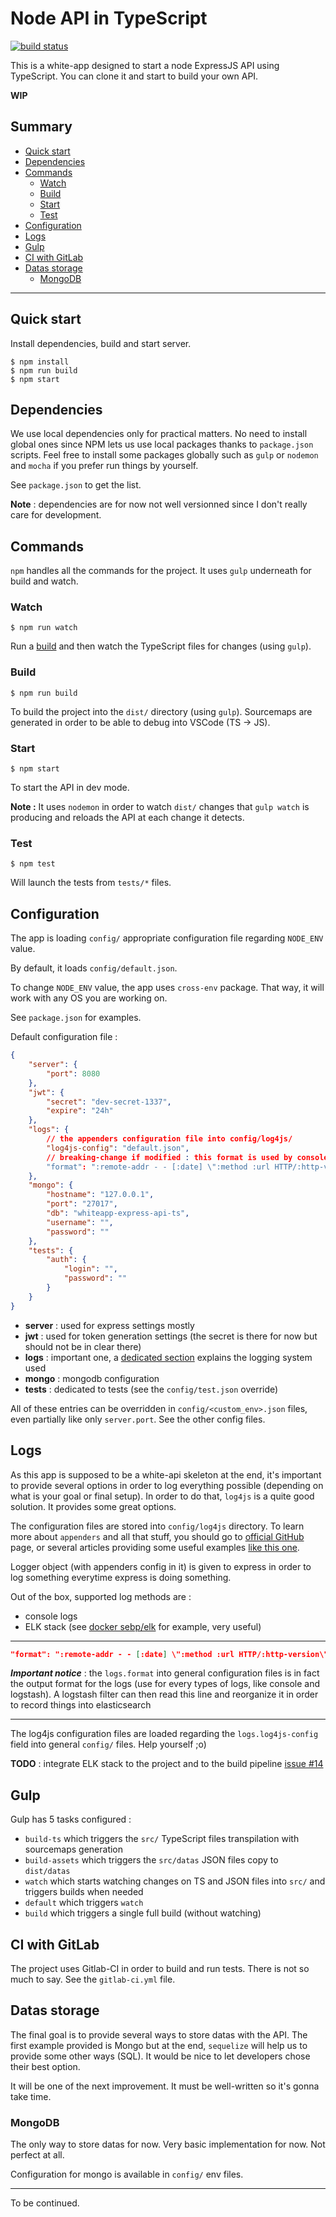 # Node API in TypeScript

[![build status](https://gitlab.gjdass.fr/gjdass/whiteapi-express-api-ts/badges/master/build.svg)](https://gitlab.gjdass.fr/gjdass/whiteapi-express-api-ts/commits/master)

This is a white-app designed to start a node ExpressJS API using TypeScript.
You can clone it and start to build your own API.

**WIP**

## Summary

- [Quick start](#quick-start)
- [Dependencies](#dependencies)
- [Commands](#commands)
    - [Watch](#watch)
    - [Build](#build)
    - [Start](#start)
    - [Test](#test)
- [Configuration](#configuration)
- [Logs](#logs)
- [Gulp](#gulp)
- [CI with GitLab](#ci-with-gitlab)
- [Datas storage](#datas-storage)
    - [MongoDB](#mongodb)

***

## Quick start

Install dependencies, build and start server.

```shell
$ npm install
$ npm run build
$ npm start
```

## Dependencies

We use local dependencies only for practical matters. No need to install global ones since NPM lets us use local packages thanks to `package.json` scripts. Feel free to install some packages globally such as `gulp` or `nodemon` and `mocha` if you prefer run things by yourself.

See `package.json` to get the list.

__Note__ : dependencies are for now not well versionned since I don't really care for development.

## Commands

`npm` handles all the commands for the project. It uses `gulp` underneath for build and watch.

### Watch

```shell
$ npm run watch
```

Run a [build](#build) and then watch the TypeScript files for changes (using `gulp`).

### Build

```shell
$ npm run build
```

To build the project into the `dist/` directory (using `gulp`).
Sourcemaps are generated in order to be able to debug into VSCode (TS -> JS).

### Start

```shell
$ npm start
```

To start the API in dev mode.

**Note :** It uses `nodemon` in order to watch `dist/` changes that `gulp watch` is producing and reloads the API at each change it detects.

### Test

```shell
$ npm test
```

Will launch the tests from `tests/*` files.

## Configuration

The app is loading `config/` appropriate configuration file regarding `NODE_ENV` value.

By default, it loads `config/default.json`.

To change `NODE_ENV` value, the app uses `cross-env` package. That way, it will work with any OS you are working on.

See `package.json` for examples.

Default configuration file :

```json
{
    "server": {
        "port": 8080
    },
    "jwt": {
        "secret": "dev-secret-1337",
        "expire": "24h"
    },
    "logs": {
        // the appenders configuration file into config/log4js/
        "log4js-config": "default.json",
        // breaking-change if modified : this format is used by console logger AND api logger too (and parsed by logstash)
        "format": ":remote-addr - - [:date] \":method :url HTTP/:http-version\" :status :res[content-length] \":referrer\" \":user-agent\" :response-time"
    },
    "mongo": {
        "hostname": "127.0.0.1",
        "port": "27017",
        "db": "whiteapp-express-api-ts",
        "username": "",
        "password": ""
    },
    "tests": {
        "auth": {
            "login": "",
            "password": ""
        }
    }
}
```

- **server** : used for express settings mostly
- **jwt** : used for token generation settings (the secret is there for now but should not be in clear there)
- **logs** : important one, a [dedicated section](#logs) explains the logging system used
- **mongo** : mongodb configuration
- **tests** : dedicated to tests (see the `config/test.json` override)

All of these entries can be overridden in `config/<custom_env>.json` files, even partially like only `server.port`. See the other config files.

## Logs

As this app is supposed to be a white-api skeleton at the end, it's important to provide several options in order to log everything possible (depending on what is your goal or final setup).
In order to do that, `log4js` is a quite good solution. It provides some great options.

The configuration files are stored into `config/log4js` directory. To learn more about `appenders` and all that stuff, you should go to [official GitHub](https://github.com/nomiddlename/log4js-node) page, or several articles providing some useful examples [like this one](http://blog.maskalik.com/2015/10/01/log4js-http-request-parsing-with-logstash/).

Logger object (with appenders config in it) is given to express in order to log something everytime express is doing something.

Out of the box, supported log methods are :
- console logs
- ELK stack (see [docker sebp/elk](https://hub.docker.com/r/sebp/elk/) for example, very useful)

***

```json
"format": ":remote-addr - - [:date] \":method :url HTTP/:http-version\" :status :res[content-length] \":referrer\" \":user-agent\" :response-time"
```

***Important notice*** : the `logs.format` into general configuration files is in fact the output format for the logs (use for every types of logs, like console and logstash). A logstash filter can then read this line and reorganize it in order to record things into elasticsearch

***

The log4js configuration files are loaded regarding the `logs.log4js-config` field into general `config/` files. Help yourself ;o)

**TODO** : integrate ELK stack to the project and to the build pipeline [issue #14](https://gitlab.gjdass.fr/gjdass/whiteapi-express-api-ts/issues/14)

## Gulp

Gulp has 5 tasks configured :
- `build-ts` which triggers the `src/` TypeScript files transpilation with sourcemaps generation
- `build-assets` which triggers the `src/datas` JSON files copy to `dist/datas`
- `watch` which starts watching changes on TS and JSON files into `src/` and triggers builds when needed
- `default` which triggers `watch`
- `build` which triggers a single full build (without watching)

## CI with GitLab

The project uses Gitlab-CI in order to build and run tests. There is not so much to say. See the `gitlab-ci.yml` file.

## Datas storage

The final goal is to provide several ways to store datas with the API. The first example provided is Mongo but at the end, `sequelize` will help us to provide some other ways (SQL). It would be nice to let developers chose their best option.

It will be one of the next improvement. It must be well-written so it's gonna take time.

### MongoDB

The only way to store datas for now. Very basic implementation for now. Not perfect at all.

Configuration for mongo is available in `config/` env files.

***

To be continued.